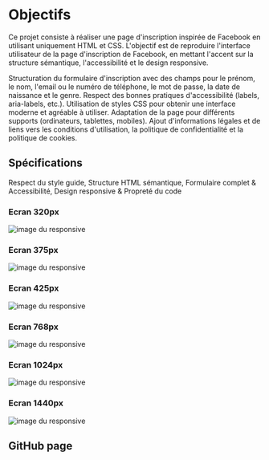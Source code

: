 # Objectifs

Ce projet consiste à réaliser une page d'inscription inspirée de Facebook en utilisant uniquement HTML et CSS. L'objectif est de reproduire l'interface utilisateur de la page d'inscription de Facebook, en mettant l'accent sur la structure sémantique, l'accessibilité et le design responsive.

Structuration du formulaire d'inscription avec des champs pour le prénom, le nom, l'email ou le numéro de téléphone, le mot de passe, la date de naissance et le genre.
Respect des bonnes pratiques d'accessibilité (labels, aria-labels, etc.).
Utilisation de styles CSS pour obtenir une interface moderne et agréable à utiliser.
Adaptation de la page pour différents supports (ordinateurs, tablettes, mobiles).
Ajout d'informations légales et de liens vers les conditions d'utilisation, la politique de confidentialité et la politique de cookies.


## Spécifications
 Respect du style guide, Structure HTML sémantique, Formulaire complet & Accessibilité, Design responsive & Propreté du code

 ### Ecran 320px

 ![image du responsive](image1.png)

 ### Ecran 375px

 ![image du responsive](image2.png)

 ### Ecran 425px

 ![image du responsive](image3.png)

 ### Ecran 768px

 ![image du responsive](image4.png)

 ### Ecran 1024px

 ![image du responsive](image5.png)

 ### Ecran 1440px

 ![image du responsive](image6.png)

 ## GitHub page

 